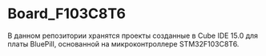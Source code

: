 # Board_F103C8T6
В данном репозитории хранятся проекты созданные в Cube IDE 15.0 для платы BluePill, основанной на 
микроконтроллере STM32F103C8T6.
